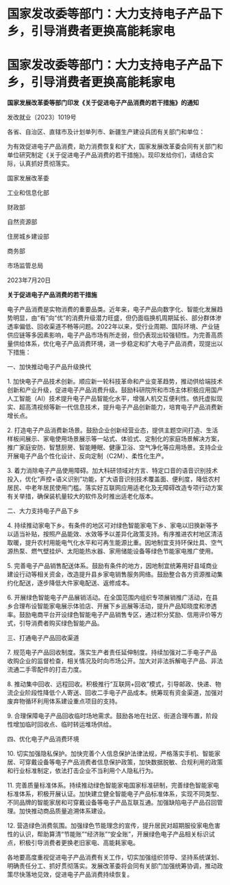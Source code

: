 # 国家发改委等部门：大力支持电子产品下乡，引导消费者更换高能耗家电

# 国家发改委等部门：大力支持电子产品下乡，引导消费者更换高能耗家电

**国家发展改革委等部门印发《关于促进电子产品消费的若干措施》的通知**

发改就业〔2023〕1019号

各省、自治区、直辖市及计划单列市、新疆生产建设兵团有关部门和单位：

为有效促进电子产品消费，助力消费恢复和扩大，国家发展改革委会同有关部门和单位研究制定《关于促进电子产品消费的若干措施》。现印发给你们，请结合实际，认真抓好贯彻落实。

国家发展改革委

工业和信息化部

财政部

自然资源部

住房城乡建设部

商务部

市场监管总局

2023年7月20日

**关于促进电子产品消费的若干措施**

电子产品消费是实物消费的重要品类。近年来，电子产品向数字化、智能化发展趋势明显，由“有”向“优”的消费升级潜力旺盛，但仍面临换机周期延长、部分群体渗透率偏低、回收渠道不畅等问题。2022年以来，受行业周期、国际环境、产业链供应链等多因素影响，电子产品市场有所走弱，但仍表现出较强韧性。为完善高质量供给体系，优化电子产品消费环境，进一步稳定和扩大电子产品消费，现提出以下措施：

一、加快推动电子产品升级换代

1\.
加快电子产品技术创新。顺应新一轮科技革命和产业变革趋势，推动供给端技术创新和产业升级，促进电子产品消费升级。鼓励科研院所和市场主体积极应用国产人工智能（AI）技术提升电子产品智能化水平，增强人机交互便利性。依托虚拟现实、超高清视频等新一代信息技术，提升电子产品创新能力，培育电子产品消费新增长点。

2\.
打造电子产品消费新场景。鼓励企业创新经营业态，提供主题空间打造、生活样板间展示、家电使用场景展示等一站式、体验式、定制化的家庭场景解决方案，推广家庭安防、智慧厨房、智能睡眠、健康卫浴、空气净化等应用场景。支持企业开展电子产品个性化设计、反向定制（C2M）、柔性化生产。

3\.
着力消除电子产品使用障碍。加大科研领域对方言、特定口音的语音识别技术投入，优化“声控+语义识别”功能，扩大语音识别技术覆盖面、便利度，降低农村居民、中老年居民使用门槛。落实好互联网应用适老化及无障碍改造专项行动方案有关举措，确保装机量较大的软件及时推出适老化版本。

二、大力支持电子产品下乡

4\.
持续推动家电下乡。有条件的地区可对绿色智能家电下乡、家电以旧换新等予以适当补贴，按照产品能效、水效等予以差异化政策支持。有序推进农村地区清洁取暖，提升农村用能电气化水平和可再生能源比重。因地制宜支持环保灶具、空气源热泵、燃气壁挂炉、太阳能热水器、家用储能设备等绿色节能家电推广使用。

5\.
完善电子产品销售配送体系。鼓励有条件的地方，因地制宜统筹用好县域商业建设行动等相关资金，改造提升县乡家电销售服务网络。鼓励整合各方资源推动集约化配送，逐步降低大件家电配送、返修成本。

6\.
开展绿色智能电子产品展销活动。在全国范围内组织专项展销推广活动，在县乡合理布设智能家电展示体验店、开展下乡巡展等活动，提升产品知晓度和渗透率。鼓励电商平台开设绿色智能电子产品销售专区，通过积分奖励、信用评价等方式，引导消费者购买绿色智能产品。

三、打通电子产品回收渠道

7\.
规范电子产品回收制度。落实生产者责任延伸制度。持续加强对二手电子产品收购企业的监督检查，相关情况及时向市场公开。加大对非法拆解电子产品、非法流通二手零配件的打击力度。

8\.
推动集中回收、远程回收。积极推行“互联网+回收”模式，引导邮政、快递、物流企业阶段性降低个人寄送、回收二手电子产品成本。统筹现有资金渠道，加强对废弃物循环利用体系建设重点项目的支持。

9\. 合理保障电子产品回收临时场地需求。鼓励各地在社区、街道合理布置，阶段性增加临时回收点、临时转运堆场供给。

四、优化电子产品消费环境

10\.
切实加强隐私保护。加快完善个人信息保护法律法规，严格落实手机、智能家居、可穿戴设备等电子产品消费者信息保护政策，加快数据脱敏、合规利用的政策和行业标准制定，依法打击企业不当利用个人隐私行为。

11\.
完善质量标准体系。持续推动绿色智能家电国家标准研制，完善绿色智能家电标准体系，积极开展认证。加快建立健全智能电子产品标准体系，实现不同类型、不同品牌的智能家居和可穿戴设备等电子产品互联互通。加强缺陷电子产品召回管理。加快推动商品质量追溯体系建设。

12\.
营造绿色消费氛围。加强绿色节能理念的宣传，提升居民对超期服役家电危害性的认识，帮助算清“节能账”“经济账”“安全账”，开展绿色电子产品相关标识试点，积极引导消费者更换老旧家电、高能耗家电。

各地要高度重视促进电子产品消费有关工作，切实加强组织领导、坚持系统谋划、明确责任分工、抓好贯彻落实。发展改革委将会同有关部门加强统筹协调，推动政策尽快落地见效，促进电子产品消费持续恢复。

